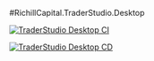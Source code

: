 #RichillCapital.TraderStudio.Desktop

[![TraderStudio Desktop CI](https://github.com/MengsyueAmaoTsai/TraderStudio.Desktop.Wpf/actions/workflows/ci.yml/badge.svg)](https://github.com/MengsyueAmaoTsai/TraderStudio.Desktop.Wpf/actions/workflows/ci.yml)

[![TraderStudio Desktop CD](https://github.com/MengsyueAmaoTsai/TraderStudio.Desktop.Wpf/actions/workflows/cd.yml/badge.svg)](https://github.com/MengsyueAmaoTsai/TraderStudio.Desktop.Wpf/actions/workflows/cd.yml)
